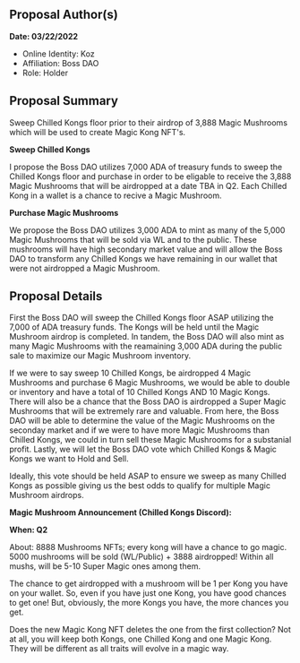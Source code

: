 ## Proposal Author(s)

**Date: 03/22/2022**

* Online Identity: Koz
* Affiliation: Boss DAO
* Role: Holder

## Proposal Summary
Sweep Chilled Kongs floor prior to their airdrop of 3,888 Magic Mushrooms which will be used to create Magic Kong NFT's. 

**Sweep Chilled Kongs**

I propose the Boss DAO utilizes 7,000 ADA of treasury funds to sweep the Chilled Kongs floor and purchase in order to be eligable to receive the 3,888 Magic Mushrooms that will be airdropped at a date TBA in Q2. Each Chilled Kong in a wallet is a chance to recive a Magic Mushroom.  

**Purchase Magic Mushrooms**

We propose the Boss DAO utilizes 3,000 ADA to mint as many of the 5,000 Magic Mushrooms that will be sold via WL and to the public. These mushrooms will have high secondary market value and will allow the Boss DAO to transform any Chilled Kongs we have remaining in our wallet that were not airdropped a Magic Mushroom.  


## Proposal Details
First the Boss DAO will sweep the Chilled Kongs floor ASAP utilizing the 7,000 of ADA treasury funds. The Kongs will be held until the Magic Mushroom airdrop is completed. 
In tandem, the Boss DAO will also mint as many Magic Mushrooms with the reamaining 3,000 ADA during the public sale to maximize our Magic Mushroom inventory. 

If we were to say sweep 10 Chilled Kongs, be airdropped 4 Magic Mushrooms and purchase 6 Magic Mushrooms, we would be able to double or inventory and have a total of 10 Chilled Kongs AND 10 Magic Kongs. 
There will also be a chance that the Boss DAO is airdropped a Super Magic Mushrooms that will be extremely rare and valuable. 
From here, the Boss DAO will be able to determine the value of the Magic Mushrooms on the seconday market and if we were to have more Magic Mushrooms than Chilled Kongs, we could in turn sell these Magic Mushrooms for a substanial profit.
Lastly, we will let the Boss DAO vote which Chilled Kongs & Magic Kongs we want to Hold and Sell.

Ideally, this vote should be held ASAP to ensure we sweep as many Chilled Kongs as possible giving us the best odds to qualify for multiple Magic Mushroom airdrops. 

**Magic Mushroom Announcement (Chilled Kongs Discord):**

**When: Q2**

About: 8888 Mushrooms NFTs; every kong will have a chance to go magic.  5000 mushrooms will be sold (WL/Public) + 3888 airdropped! Within all mushs, will be 5-10 Super Magic ones among them.

The chance to get airdropped with a mushroom will be 1 per Kong you have on your wallet. So, even if you have just one Kong, you have good chances to get one! But, obviously, the more Kongs you have, the more chances you get.

Does the new Magic Kong NFT deletes the one from the first collection?
Not at all, you will keep both Kongs, one Chilled Kong and one Magic Kong. 
They will be different as all traits will evolve in a magic way.

